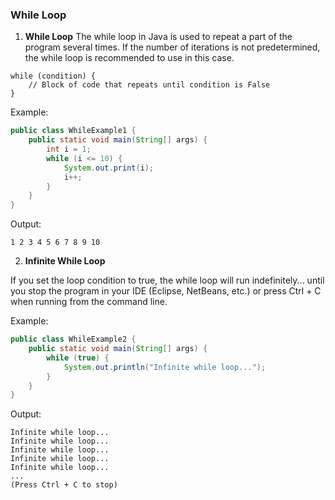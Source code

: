 ### While Loop
1. **While Loop**
The while loop in Java is used to repeat a part of the program several times. If the number of iterations is not predetermined, the while loop is recommended to use in this case.
```
while (condition) {
    // Block of code that repeats until condition is False
}
```
Example:
```java
public class WhileExample1 {
    public static void main(String[] args) {
        int i = 1;
        while (i <= 10) {
            System.out.print(i);
            i++;
        }
    }
}

```
Output:
```
1 2 3 4 5 6 7 8 9 10
```
2. **Infinite While Loop**

If you set the loop condition to true, the while loop will run indefinitely... until you stop the program in your IDE (Eclipse, NetBeans, etc.) or press Ctrl + C when running from the command line.

Example:
```java
public class WhileExample2 {
    public static void main(String[] args) {
        while (true) {
            System.out.println("Infinite while loop...");
        }
    }
}
```
Output:
```
Infinite while loop...
Infinite while loop...
Infinite while loop...
Infinite while loop...
Infinite while loop...
...
(Press Ctrl + C to stop)
```

